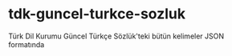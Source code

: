 # tdk-guncel-turkce-sozluk
Türk Dil Kurumu Güncel Türkçe Sözlük'teki bütün kelimeler JSON formatında
